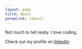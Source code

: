 ```yaml
---
layout: page
title: About
permalink: /about/
---
```


Not much to tell really. I love coding. 

Check out my profile on [linkedIn](https://www.linkedin.com/in/jasonhyland/)